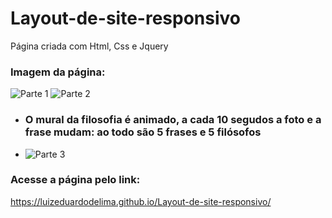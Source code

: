 # Layout-de-site-responsivo

Página criada com Html, Css e Jquery

### Imagem da página: 
![Parte 1](https://github.com/LuizEduardodeLima/Layout-de-site-responsivo/blob/main/tela-01.png)
![Parte 2](https://github.com/LuizEduardodeLima/Layout-de-site-responsivo/blob/main/tela-02.png)

*  ### O mural da filosofia é animado, a cada 10 segudos a foto e a frase mudam: ao todo são 5 frases e 5 filósofos
*  ![Parte 3](https://github.com/LuizEduardodeLima/Layout-de-site-responsivo/blob/main/tela-03.png)

### Acesse a página pelo link:
<https://luizeduardodelima.github.io/Layout-de-site-responsivo/>
